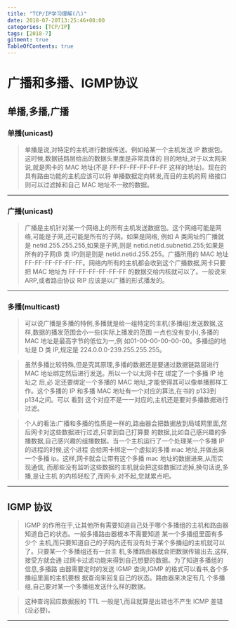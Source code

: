 ```yaml
---
title: "TCP/IP学习理解(八)"
date: 2018-07-20T13:25:46+08:00
categories: [TCP/IP]
tags: [2018-7]
gitment: true
TableOfContents: true
---
```


# 广播和多播、IGMP协议

## 单播,多播,广播

### 单播(unicast)

>单播是说,对特定的主机进行数据传送。例如给某一个主机发送 IP 数据包。这时候,数据链路层给出的数据头里面是非常具体的 目的地址,对于以太网来 说,就是网卡的 MAC 地址(不是 FF-FF-FF-FF-FF-FF 这样的地址)。现在的具有路由功能的主机应该可以将 单播数据定向转发,而目的主机的网 络接口则可以过滤掉和自己 MAC 地址不一致的数据。

<hr />

### 广播(unicast)

>广播是主机针对某一个网络上的所有主机发送数据包。这个网络可能是网络,可能是子网,还可能是所有的子网。如果是网络, 例如 A 类网址的广播就是 netid.255.255.255,如果是子网,则是 netid.netid.subnetid.255;如果是所有的子网(B 类 IP)则是则是 netid.netid.255.255。广播所用的 MAC 地址 FF-FF-FF-FF-FF-FF。网络内所有的主机都会收到这个广播数据,网卡只要把 MAC 地址为 FF-FF-FF-FF-FF-FF 的数据交给内核就可以了。一般说来 ARP,或者路由协议 RIP 应该是以广播的形式播发的。

<hr />

### 多播(multicast)

>可以说广播是多播的特例,多播就是给一组特定的主机(多播组)发送数据,这样,数据的播发范围会小一些(实际上播发的范围 一点也没有变小),多播的 MAC 地址是最高字节的低位为一,例 如01-00-00-00-00-00。多播组的地址是 D 类 IP,规定是 224.0.0.0-239.255.255.255。<br />

>虽然多播比较特殊,但是究其原理,多播的数据还是要通过数据链路层进行 MAC 地址绑定然后进行发送。所以一个以太网卡在 绑定了一个多播 IP 地址之 后,必 定还要绑定一个多播的 MAC 地址,才能使得其可以像单播那样工作。这个多播的 IP 和多播 MAC 地址有一个对应的算法,在书的 p133到 p134之间。可以 看到 这个对应不是一一对应的,主机还是要对多播数据进行过滤。<br />

>个人的看法:广播和多播的性质是一样的,路由器会把数据放到局域网里面,然后网卡对这些数据进行过滤,只拿到自己打算要 的数据,比如自己感兴趣的多 播数据,自己感兴趣的组播数据。当一个主机运行了一个处理某一个多播 IP 的进程的时候,这个进程 会给网卡绑定一个虚拟的多播 mac 地址,并做出来一个多播 ip。这样,网卡就会让带有这个多播 mac 地址的数据进来,从而实现通信, 而那些没有监听这些数据的主机就会把这些数据过滤掉,换句话说,多播,是让主机 的内核轻松了,而网卡,对不起,您就累点吧。<br />

<hr />

## IGMP 协议

>IGMP 的作用在于,让其他所有需要知道自己处于哪个多播组的主机和路由器知道自己的状态。一般多播路由器根本不需要知道 某一个多播组里面有多少个 主机,而只要知道自己的子网内还有没有处于某个多播组的主机就可以了。只要某一个多播组还有一台主 机,多播路由器就会把数据传输出去,这样,接受方就会通 过网卡过滤功能来得到自己想要的数据。为了知道多播组的信息,多播路 由器需要定时的发送 IGMP 查询,IGMP 的格式可以看书,各个多播组里面的主机要根 据查询来回复自己的状态。路由器来决定有几 个多播组,自己要对某一个多播组发送什么样的数据。<br />

>这种查询回应数据报的 TTL 一般是1,而且就算是出错也不产生 ICMP 差错(没必要)。<br />

<hr />